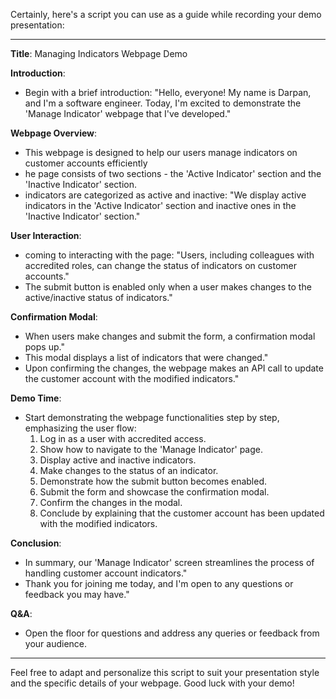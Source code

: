 Certainly, here's a script you can use as a guide while recording your demo presentation:

---

**Title**: Managing Indicators Webpage Demo

**Introduction**:
- Begin with a brief introduction: "Hello, everyone! My name is Darpan, and I'm a software engineer. Today, I'm excited to demonstrate the 'Manage Indicator' webpage that I've developed."

**Webpage Overview**:
- This webpage is designed to help our users manage indicators on customer accounts efficiently
- he page consists of two sections - the 'Active Indicator' section and the 'Inactive Indicator' section.
- indicators are categorized as active and inactive: "We display active indicators in the 'Active Indicator' section and inactive ones in the 'Inactive Indicator' section."

**User Interaction**:
- coming to interacting with the page: "Users, including colleagues with accredited roles, can change the status of indicators on customer accounts."
- The submit button is enabled only when a user makes changes to the active/inactive status of indicators."

**Confirmation Modal**:
- When users make changes and submit the form, a confirmation modal pops up."
- This modal displays a list of indicators that were changed."
- Upon confirming the changes, the webpage makes an API call to update the customer account with the modified indicators."

**Demo Time**:
- Start demonstrating the webpage functionalities step by step, emphasizing the user flow:
  1. Log in as a user with accredited access.
  2. Show how to navigate to the 'Manage Indicator' page.
  3. Display active and inactive indicators.
  4. Make changes to the status of an indicator.
  5. Demonstrate how the submit button becomes enabled.
  6. Submit the form and showcase the confirmation modal.
  7. Confirm the changes in the modal.
  8. Conclude by explaining that the customer account has been updated with the modified indicators.

**Conclusion**:
- In summary, our 'Manage Indicator' screen streamlines the process of handling customer account indicators."
- Thank you for joining me today, and I'm open to any questions or feedback you may have."

**Q&A**:
- Open the floor for questions and address any queries or feedback from your audience.

---

Feel free to adapt and personalize this script to suit your presentation style and the specific details of your webpage. Good luck with your demo!

